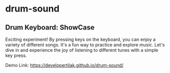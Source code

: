 # drum-sound
<h2>Drum Keyboard: ShowCase
</h2>
Exciting experiment! By pressing keys on the keyboard, you can enjoy a variety of different songs. It's a fun way to practice and explore music. Let's dive in and experience the joy of listening to different tunes with a simple key press.


Demo Link: https://developertilak.github.io/drum-sound/
